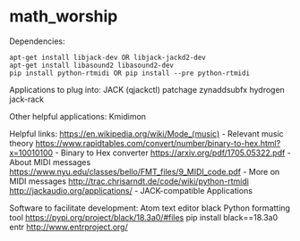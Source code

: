 # math_worship
Dependencies:

    apt-get install libjack-dev OR libjack-jackd2-dev
    apt-get install libasound2 libasound2-dev
    pip install python-rtmidi OR pip install --pre python-rtmidi

  Applications to plug into:
    JACK (qjackctl)
    patchage
    zynaddsubfx
    hydrogen
    jack-rack

  Other helpful applications:
    Kmidimon

Helpful links:
    https://en.wikipedia.org/wiki/Mode_(music) - Relevant music theory
    https://www.rapidtables.com/convert/number/binary-to-hex.html?x=10010100 - Binary to Hex converter
    https://arxiv.org/pdf/1705.05322.pdf - About MIDI messages
    https://www.nyu.edu/classes/bello/FMT_files/9_MIDI_code.pdf - More on MIDI messages
    http://trac.chrisarndt.de/code/wiki/python-rtmidi
    http://jackaudio.org/applications/ - JACK-compatible Applications

Software to facilitate development:
  Atom text editor
  black Python formatting tool https://pypi.org/project/black/18.3a0/#files
    pip install black==18.3a0
  entr http://www.entrproject.org/
